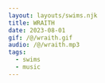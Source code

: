 ```yaml
---
layout: layouts/swims.njk
title: WRAITH
date: 2023-08-01
gif: /@/wraith.gif
audio: /@/wraith.mp3
tags:
  - swims
  - music
---
```

